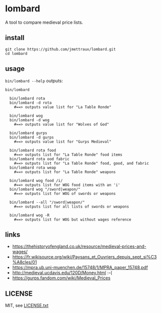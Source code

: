 
# lombard

A tool to compare medieval price lists.


## install

```
git clone https://github.com/jmettraux/lombard.git
cd lombard
```


## usage

`bin/lombard --help`  outputs:

```
bin/lombard

  bin/lombard rota
  bin/lombard -d rota
    #==> outputs value list for "La Table Ronde"

  bin/lombard wog
  bin/lombard -d wog
    #==> outputs value list for "Wolves of God"

  bin/lombard gurps
  bin/lombard -d gurps
    #==> outputs value list for "Gurps Medieval"

  bin/lombard rota food
    #==> outputs list for "La Table Ronde" food items
  bin/lombard rota ood fabric
    #==> outputs list for "La Table Ronde" food, good, and fabric
  bin/lombard rota weap
    #==> outputs list for "La Table Ronde" weapons

  bin/lombard wog food /i/
    #==> outputs list for WOG food items with an 'i'
  bin/lombard wog "/sword|weapon/"
    #==> outputs list for WOG of swords or weapons

  bin/lombard --all "/sword|weapon/"
    #==> outputs list for all lists of swords or weapons

  bin/lombard wog -R
    #==> outputs list for WOG but without wages reference
```


## links

* https://thehistoryofengland.co.uk/resource/medieval-prices-and-wages/
* https://fr.wikisource.org/wiki/Paysans_et_Ouvriers_depuis_sept_si%C3%A8cles/01
* https://mpra.ub.uni-muenchen.de/15748/1/MPRA_paper_15748.pdf
* http://medieval.ucdavis.edu/120D/Money.html :-(
* https://gurps.fandom.com/wiki/Medieval_Prices


## LICENSE

MIT, see [LICENSE.txt](LICENSE.txt)

